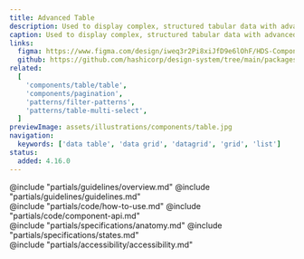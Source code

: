 ```yaml
---
title: Advanced Table
description: Used to display complex, structured tabular data with advanced features.
caption: Used to display complex, structured tabular data with advanced features.
links:
  figma: https://www.figma.com/design/iweq3r2Pi8xiJfD9e6lOhF/HDS-Components-v2.0?node-id=67216-35163&t=w8xQlWxzH7bwXLe2-1
  github: https://github.com/hashicorp/design-system/tree/main/packages/components/src/components/hds/advanced-table
related:
  [
    'components/table/table',
    'components/pagination',
    'patterns/filter-patterns',
    'patterns/table-multi-select',
  ]
previewImage: assets/illustrations/components/table.jpg
navigation:
  keywords: ['data table', 'data grid', 'datagrid', 'grid', 'list']
status:
  added: 4.16.0
---
```


<section data-tab="Guidelines">
  @include "partials/guidelines/overview.md"
  @include "partials/guidelines/guidelines.md"
</section>

<section data-tab="Code">
  @include "partials/code/how-to-use.md"
  @include "partials/code/component-api.md"
</section>

<section data-tab="Specifications">
  @include "partials/specifications/anatomy.md"
  @include "partials/specifications/states.md"
</section>

<section data-tab="Accessibility">
  @include "partials/accessibility/accessibility.md"
</section>
